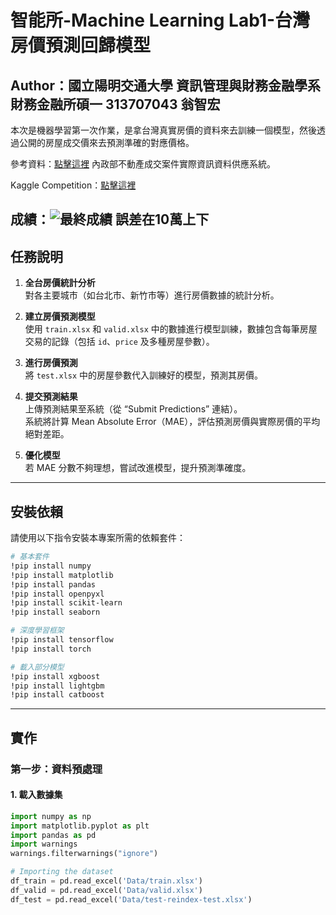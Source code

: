 # 智能所-Machine Learning Lab1-台灣房價預測回歸模型
## Author：國立陽明交通大學 資訊管理與財務金融學系財務金融所碩一 313707043 翁智宏

本次是機器學習第一次作業，是拿台灣真實房價的資料來去訓練一個模型，然後透過公開的房屋成交價來去預測準確的對應價格。  

參考資料：[點擊這裡](https://plvr.land.moi.gov.tw/Index) 內政部不動產成交案件實際資訊資料供應系統。  

Kaggle Competition：[點擊這裡](https://plvr.land.moi.gov.tw/Index)　　

成績：![最終成績](image/image.png) 誤差在10萬上下
---

## 任務說明

1. **全台房價統計分析**  
   對各主要城市（如台北市、新竹市等）進行房價數據的統計分析。

2. **建立房價預測模型**  
   使用 `train.xlsx` 和 `valid.xlsx` 中的數據進行模型訓練，數據包含每筆房屋交易的記錄（包括 `id`、`price` 及多種房屋參數）。

3. **進行房價預測**  
   將 `test.xlsx` 中的房屋參數代入訓練好的模型，預測其房價。

4. **提交預測結果**  
   上傳預測結果至系統（從 “Submit Predictions” 連結）。  
   系統將計算 Mean Absolute Error（MAE），評估預測房價與實際房價的平均絕對差距。

5. **優化模型**  
   若 MAE 分數不夠理想，嘗試改進模型，提升預測準確度。

---

## 安裝依賴

請使用以下指令安裝本專案所需的依賴套件：

```bash
# 基本套件
!pip install numpy
!pip install matplotlib
!pip install pandas
!pip install openpyxl
!pip install scikit-learn
!pip install seaborn

# 深度學習框架
!pip install tensorflow
!pip install torch

# 載入部分模型
!pip install xgboost
!pip install lightgbm
!pip install catboost
```

---
## 實作

### 第一步：資料預處理
#### 1. 載入數據集
```python
import numpy as np
import matplotlib.pyplot as plt
import pandas as pd
import warnings
warnings.filterwarnings("ignore")

# Importing the dataset
df_train = pd.read_excel('Data/train.xlsx')
df_valid = pd.read_excel('Data/valid.xlsx')
df_test = pd.read_excel('Data/test-reindex-test.xlsx')



